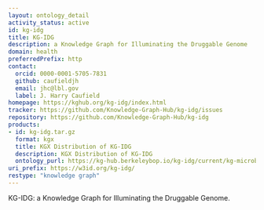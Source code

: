 ```yaml
---
layout: ontology_detail
activity_status: active
id: kg-idg
title: KG-IDG
description: a Knowledge Graph for Illuminating the Druggable Genome
domain: health
preferredPrefix: http
contact:
  orcid: 0000-0001-5705-7831
  github: caufieldjh
  email: jhc@lbl.gov
  label: J. Harry Caufield
homepage: https://kghub.org/kg-idg/index.html
tracker: https://github.com/Knowledge-Graph-Hub/kg-idg/issues
repository: https://github.com/Knowledge-Graph-Hub/kg-idg
products:
- id: kg-idg.tar.gz
  format: kgx
  title: KGX Distribution of KG-IDG
  description: KGX Distribution of KG-IDG
  ontology_purl: https://kg-hub.berkeleybop.io/kg-idg/current/kg-microbe.tar.gz
uri_prefix: https://w3id.org/kg-idg/
restype: "knowledge graph"
---
```


KG-IDG: a Knowledge Graph for Illuminating the Druggable Genome.
